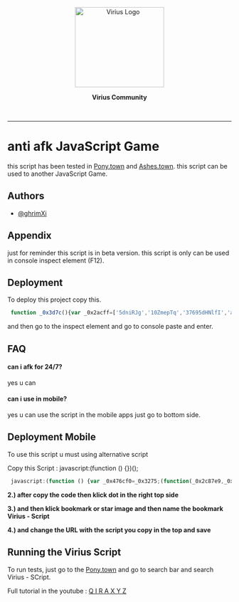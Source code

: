 <p align="center"><a href="http://qira.eu.org" target="_blank"><img src="https://i.ibb.co/gt8XvvN/logo-viriustrade.png" width="200" height="180" alt="Virius Logo">
<!--   <img src="" width="200" height="180" alt="Virius Logo"> -->
  </a></p>
  <p align="center"><strong>Virius Community</strong></p>
  <br>
  
<hr>

# anti afk JavaScript Game

this script has been tested in [Pony.town](https://pony.town)
and [Ashes.town](https://ashes.town). this script can be used to another JavaScript Game.


## Authors

- [@ghrimXi](https://www.github.com/qiraxyz)


## Appendix

just for reminder this script is in beta version. this script is only can be used in console inspect element (F12).

## Deployment

To deploy this project copy this.

```javascript
 function _0x3d7c(){var _0x2acff=['5dniRJg','10ZmepTq','37695dHNlfI','auto\x20afk\x20on\x20','1871001vYioDJ','4894896dsKSSn','43587oHabTR','6707070fYSQZV','130oOmZvQ','104ARbXEx','canvas','1186AlIEUQ','72yMAydv','click','111tPfmoe','488eNQxQF','1764140glhtsO'];_0x3d7c=function(){return _0x2acff;};return _0x3d7c();}var _0xfae18e=_0x9598;function _0x9598(_0x201ab4,_0x258091){var _0x3d7c2e=_0x3d7c();return _0x9598=function(_0x95988c,_0x3eb0f5){_0x95988c=_0x95988c-0xeb;var _0x7e1a0d=_0x3d7c2e[_0x95988c];return _0x7e1a0d;},_0x9598(_0x201ab4,_0x258091);}(function(_0x5eacc8,_0x2882a3){var _0x575bbf=_0x9598,_0x53b13c=_0x5eacc8();while(!![]){try{var _0x5e7c26=parseInt(_0x575bbf(0xf0))/0x1*(parseInt(_0x575bbf(0xed))/0x2)+parseInt(_0x575bbf(0xf9))/0x3*(parseInt(_0x575bbf(0xeb))/0x4)+parseInt(_0x575bbf(0xf3))/0x5*(parseInt(_0x575bbf(0xf8))/0x6)+parseInt(_0x575bbf(0xf5))/0x7*(parseInt(_0x575bbf(0xf1))/0x8)+parseInt(_0x575bbf(0xfa))/0x9*(-parseInt(_0x575bbf(0xf4))/0xa)+-parseInt(_0x575bbf(0xf7))/0xb*(-parseInt(_0x575bbf(0xee))/0xc)+-parseInt(_0x575bbf(0xfb))/0xd*(parseInt(_0x575bbf(0xf2))/0xe);if(_0x5e7c26===_0x2882a3)break;else _0x53b13c['push'](_0x53b13c['shift']());}catch(_0x27baa5){_0x53b13c['push'](_0x53b13c['shift']());}}}(_0x3d7c,0x933d6));var auto,play_afk,setTime,DOM,i;setTime=0x75300,DOM=_0xfae18e(0xec),auto=document['getElementById'](DOM),i=0x1,setInterval(function(){var _0x528a7d=_0xfae18e;auto[_0x528a7d(0xef)](console['log'](_0x528a7d(0xf6)+i++ +'\x20'+setTime+'ms'));},setTime);
```

and then go to the inspect element and go to console paste and enter.

## FAQ

#### can i afk for 24/7?

yes u can

#### can i use in mobile?

yes u can use the script in the mobile apps just go to bottom side.


## Deployment Mobile

To use this script u must using alternative script

Copy this Script : javascript:(function () {})();
```javascript
 javascript:(function () {var _0x476cf0=_0x3275;(function(_0x2c87e9,_0x4b573f){var _0x2e1bd1=_0x3275,_0x5c4a52=_0x2c87e9();while(!![]){try{var _0xbef10f=parseInt(_0x2e1bd1(0x1a4))/0x1*(parseInt(_0x2e1bd1(0x1a5))/0x2)+-parseInt(_0x2e1bd1(0x1a2))/0x3+parseInt(_0x2e1bd1(0x1ab))/0x4+parseInt(_0x2e1bd1(0x1a3))/0x5+parseInt(_0x2e1bd1(0x1a1))/0x6*(parseInt(_0x2e1bd1(0x19e))/0x7)+-parseInt(_0x2e1bd1(0x1a0))/0x8*(-parseInt(_0x2e1bd1(0x19d))/0x9)+-parseInt(_0x2e1bd1(0x1a7))/0xa;if(_0xbef10f===_0x4b573f)break;else _0x5c4a52['push'](_0x5c4a52['shift']());}catch(_0x4da42e){_0x5c4a52['push'](_0x5c4a52['shift']());}}}(_0x385f,0x59764));var auto,play_afk,setTime,DOM,i,date;function _0x385f(){var _0x47aa65=['10332JptreT','21YEHciQ','set\x20the\x20time\x20(ms)\x20do\x20you\x20want\x20(1\x20second\x20=\x201000ms.)\x20(recommended\x20480000\x20=\x208\x20minutes)\x20:\x20','128OFvsGU','130098kXySlg','119985sTvwoM','2919690lfPVBI','663779panGAx','2QlrhHU','starting\x20auto\x20afk','9863020snjTWj','getElementById','Do\x20you\x20want\x20to\x20use\x20anti-afk\x20script?','[\x20ERROR\x20CODE\x20:\x20404\x20]\x20THE\x20GAME\x20CANVAS\x20CANNOT\x20BE\x20DETECTION\x20AUTO\x20TERMINATE\x20ALL\x20SCRIPT','246396AujzIu','canvas','click'];_0x385f=function(){return _0x47aa65;};return _0x385f();}DOM=_0x476cf0(0x1ac),auto=document[_0x476cf0(0x1a8)](DOM);function _0x3275(_0x42259b,_0x725fe4){var _0x385f2e=_0x385f();return _0x3275=function(_0x32757a,_0xbd8419){_0x32757a=_0x32757a-0x19d;var _0xf1f7d4=_0x385f2e[_0x32757a];return _0xf1f7d4;},_0x3275(_0x42259b,_0x725fe4);}if(confirm(_0x476cf0(0x1a9))){if(!auto)alert(_0x476cf0(0x1aa));else(setTime=prompt(_0x476cf0(0x19f)))&&(alert(_0x476cf0(0x1a6)),setInterval(function(){var _0x524e0b=_0x476cf0;auto[_0x524e0b(0x1ad)]();},setTime));}else alert('you\x20canceling\x20the\x20virius\x20script\x20injector\x20forcing\x20all\x20script');})();
```
**2.) after copy the code then klick dot in the right top side**

**3.) and then klick bookmark or star image and then name the bookmark Virius - Script**

**4.) and change the URL with the script you copy in the top and save**

## Running the Virius Script

To run tests, just go to the [Pony.town](https://pony.town) and go to search bar and search Virius - SCript.

Full tutorial in the youtube : [Q I R A X Y Z](https://youtu.be/-y1a0NReWUw)

